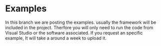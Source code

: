 # Examples
In this branch we are posting the examples.
usually the framework will be included in the project. 
Therfore you will only need to run the code from Visual Studio or the software associated.
If you request an specific example, It will take a around a week to upload it.
